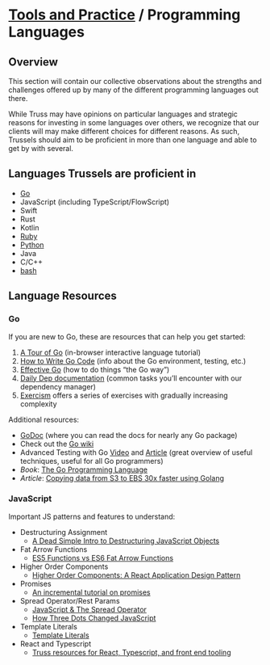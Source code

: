 # [Tools and Practice](../README.md) / Programming Languages

## Overview

This section will contain our collective observations about the strengths and challenges offered up by many of the different programming languages out there.

While Truss may have opinions on particular languages and strategic reasons for investing in some languages over others, we recognize that our clients will may make different choices for different reasons. As such, Trussels should aim to be proficient in more than one language and able to get by with several.

## Languages Trussels are proficient in

* [Go](./GO.md)
* JavaScript (including TypeScript/FlowScript)
* Swift
* Rust
* Kotlin
* [Ruby](./ruby/README.md)
* [Python](./python/README.md)
* Java
* C/C++
* [bash](./BASH.md)

## Language Resources

### Go

If you are new to Go, these are resources that can help you get started:

1. [A Tour of Go](https://tour.golang.org) (in-browser interactive language tutorial)
1. [How to Write Go Code](https://golang.org/doc/code.html) (info about the Go environment, testing, etc.)
1. [Effective Go](https://golang.org/doc/effective_go.html) (how to do things “the Go way”)
1. [Daily Dep documentation](https://golang.github.io/dep/docs/daily-dep.html) (common tasks you’ll encounter with our dependency manager)
1. [Exercism](http://exercism.io/languages/go/about) offers a series of exercises with gradually increasing complexity

Additional resources:

* [GoDoc](https://godoc.org/) (where you can read the docs for nearly any Go package)
* Check out the [Go wiki](https://github.com/golang/go/wiki/Learn)
* Advanced Testing with Go [Video](https://www.youtube.com/watch?v=yszygk1cpEc) and [Article](https://about.sourcegraph.com/go/advanced-testing-in-go) (great overview of useful techniques, useful for all Go programmers)
* _Book_: [The Go Programming Language](http://www.gopl.io/)
* _Article_: [Copying data from S3 to EBS 30x faster using Golang](https://medium.com/@venks.sa/copying-data-from-s3-to-ebs-30x-faster-using-go-e2cdb1093284)

### JavaScript

Important JS patterns and features to understand:

* Destructuring Assignment
  * [A Dead Simple Intro to Destructuring JavaScript Objects](http://wesbos.com/destructuring-objects/)
* Fat Arrow Functions
  * [ES5 Functions vs ES6 Fat Arrow Functions](https://medium.com/@thejasonfile/es5-functions-vs-es6-fat-arrow-functions-864033baa1a)
* Higher Order Components
  * [Higher Order Components: A React Application Design Pattern](https://www.sitepoint.com/react-higher-order-components/)
* Promises
  * [An incremental tutorial on promises](https://www.sohamkamani.com/blog/2016/08/28/incremenal-tutorial-to-promises/)
* Spread Operator/Rest Params
  * [JavaScript & The Spread Operator](https://codeburst.io/javascript-the-spread-operator-a867a71668ca)
  * [How Three Dots Changed JavaScript](https://dmitripavlutin.com/how-three-dots-changed-javascript/)
* Template Literals
  * [Template Literals](https://css-tricks.com/template-literals/)
* React and Typescript
  * [Truss resources for React, Typescript, and front end tooling](https://github.com/trussworks/Engineering-Playbook/tree/master/web/frontend)
